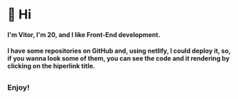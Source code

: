 # 👋 Hi 
#### I'm Vitor, I'm 20, and I like Front-End development.  
#### I have some repositories on GitHub and, using netlify, I could deploy it, so, if you wanna look some of them, you can see the code and it rendering by clicking on the hiperlink title.
##
### Enjoy!

